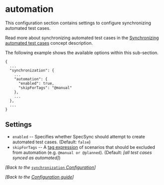 # automation

This configuration section contains settings to configure synchronizing automated test cases.

Read more about synchronizing automated test cases in the [Synchronizing automated test cases](../../important-concepts/synchronizing-automated-test-cases.md) concept description.

The following example shows the available options within this sub-section.

```text
{
  ...
  "synchronization": {
    ...
    "automation": {
      "enabled": true,
      "skipForTags": "@manual"
    },
    ...
  },
  ...
}
```

## Settings

* `enabled` -- Specifies whether SpecSync should attempt to create automated test cases. \(Default: `false`\)
* `skipForTags` -- A [tag expression](http://speclink.me/tagexpressions) of scenarios that should be excluded from automation \(e.g. `@manual or @planned`\). \(Default: _\[all test cases synced as automated\]_\)

_\[Back to the_ [`synchronization` _Configuration_](./)_\]_

_\[Back to the_ [_Configuration guide_](../)_\]_

